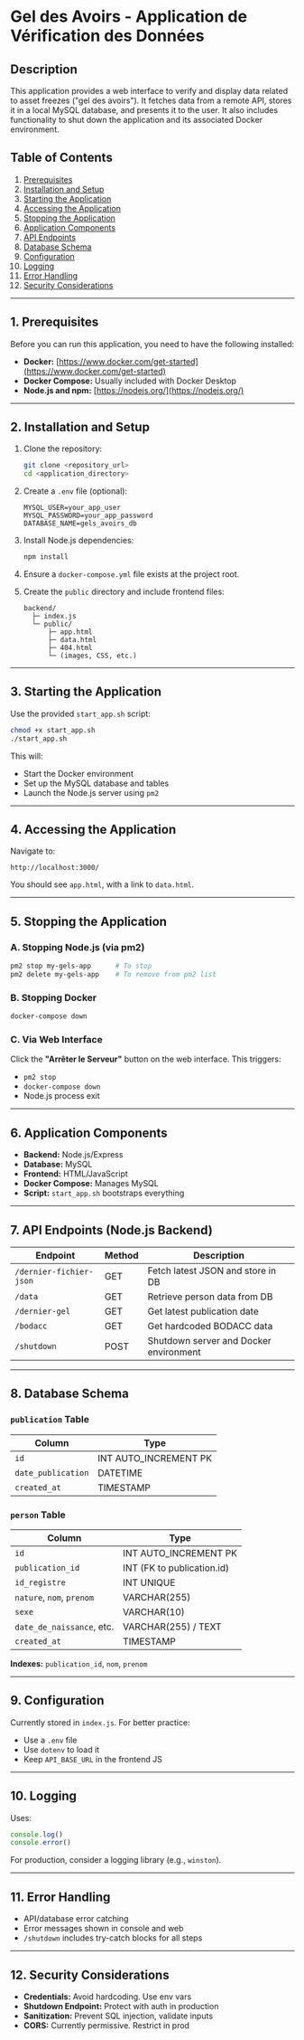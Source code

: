 # Gel des Avoirs - Application de Vérification des Données

## Description

This application provides a web interface to verify and display data related to asset freezes ("gel des avoirs"). It fetches data from a remote API, stores it in a local MySQL database, and presents it to the user. It also includes functionality to shut down the application and its associated Docker environment.

## Table of Contents

1. [Prerequisites](#1-prerequisites)  
2. [Installation and Setup](#2-installation-and-setup)  
3. [Starting the Application](#3-starting-the-application)  
4. [Accessing the Application](#4-accessing-the-application)  
5. [Stopping the Application](#5-stopping-the-application)  
6. [Application Components](#6-application-components)  
7. [API Endpoints](#7-api-endpoints-nodejs-backend)  
8. [Database Schema](#8-database-schema)  
9. [Configuration](#9-configuration)  
10. [Logging](#10-logging)  
11. [Error Handling](#11-error-handling)  
12. [Security Considerations](#12-security-considerations)

---

## 1. Prerequisites

Before you can run this application, you need to have the following installed:

- **Docker:** [https://www.docker.com/get-started](https://www.docker.com/get-started)  
- **Docker Compose:** Usually included with Docker Desktop  
- **Node.js and npm:** [https://nodejs.org/](https://nodejs.org/)

---

## 2. Installation and Setup

1. Clone the repository:

   ```bash
   git clone <repository_url>
   cd <application_directory>
   ```

2. Create a `.env` file (optional):

   ```env
   MYSQL_USER=your_app_user
   MYSQL_PASSWORD=your_app_password
   DATABASE_NAME=gels_avoirs_db
   ```

3. Install Node.js dependencies:

   ```bash
   npm install
   ```

4. Ensure a `docker-compose.yml` file exists at the project root.

5. Create the `public` directory and include frontend files:

   ```
   backend/
     ├─ index.js
     └─ public/
         ├─ app.html
         ├─ data.html
         ├─ 404.html
         └─ (images, CSS, etc.)
   ```

---

## 3. Starting the Application

Use the provided `start_app.sh` script:

```bash
chmod +x start_app.sh
./start_app.sh
```

This will:

- Start the Docker environment
- Set up the MySQL database and tables
- Launch the Node.js server using `pm2`

---

## 4. Accessing the Application

Navigate to:

```
http://localhost:3000/
```

You should see `app.html`, with a link to `data.html`.

---

## 5. Stopping the Application

### A. Stopping Node.js (via pm2)

```bash
pm2 stop my-gels-app      # To stop
pm2 delete my-gels-app    # To remove from pm2 list
```

### B. Stopping Docker

```bash
docker-compose down
```

### C. Via Web Interface

Click the **"Arrêter le Serveur"** button on the web interface. This triggers:

- `pm2 stop`
- `docker-compose down`
- Node.js process exit

---

## 6. Application Components

- **Backend:** Node.js/Express  
- **Database:** MySQL  
- **Frontend:** HTML/JavaScript  
- **Docker Compose:** Manages MySQL  
- **Script:** `start_app.sh` bootstraps everything  

---

## 7. API Endpoints (Node.js Backend)

| Endpoint                | Method | Description                                |
|------------------------|--------|--------------------------------------------|
| `/dernier-fichier-json`| GET    | Fetch latest JSON and store in DB          |
| `/data`                | GET    | Retrieve person data from DB               |
| `/dernier-gel`         | GET    | Get latest publication date                |
| `/bodacc`              | GET    | Get hardcoded BODACC data                  |
| `/shutdown`            | POST   | Shutdown server and Docker environment     |

---

## 8. Database Schema

### `publication` Table

| Column           | Type                  |
|------------------|-----------------------|
| `id`             | INT AUTO_INCREMENT PK |
| `date_publication`| DATETIME             |
| `created_at`     | TIMESTAMP             |

### `person` Table

| Column                  | Type              |
|--------------------------|-------------------|
| `id`                     | INT AUTO_INCREMENT PK |
| `publication_id`         | INT (FK to publication.id) |
| `id_registre`            | INT UNIQUE        |
| `nature`, `nom`, `prenom`| VARCHAR(255)      |
| `sexe`                   | VARCHAR(10)       |
| `date_de_naissance`, etc.| VARCHAR(255) / TEXT |
| `created_at`             | TIMESTAMP         |

**Indexes:** `publication_id`, `nom`, `prenom`

---

## 9. Configuration

Currently stored in `index.js`. For better practice:

- Use a `.env` file
- Use `dotenv` to load it
- Keep `API_BASE_URL` in the frontend JS

---

## 10. Logging

Uses:

```js
console.log()
console.error()
```

For production, consider a logging library (e.g., `winston`).

---

## 11. Error Handling

- API/database error catching
- Error messages shown in console and web
- `/shutdown` includes try-catch blocks for all steps

---

## 12. Security Considerations

- **Credentials:** Avoid hardcoding. Use env vars  
- **Shutdown Endpoint:** Protect with auth in production  
- **Sanitization:** Prevent SQL injection, validate inputs  
- **CORS:** Currently permissive. Restrict in prod